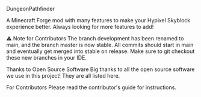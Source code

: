 DungeonPathfinder

A Minecraft Forge mod with many features to make your Hypixel Skyblock experience better. Always looking for more features to add!

⚠️ Note for Contributors
The branch development has been renamed to main, and the branch master is now stable. All commits should start in main and eventually get merged into stable on release. Make sure to git checkout these new branches in your IDE.

Thanks to Open Source Software
Big thanks to all the open source software we use in this project! They are all listed here.

For Contributors
Please read the contributor's guide for instructions.